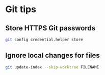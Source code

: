 # Git tips

## Store HTTPS Git passwords
```bash
git config credential.helper store
```
## Ignore local changes for files
```bash
git update-index --skip-worktree FILENAME
```
